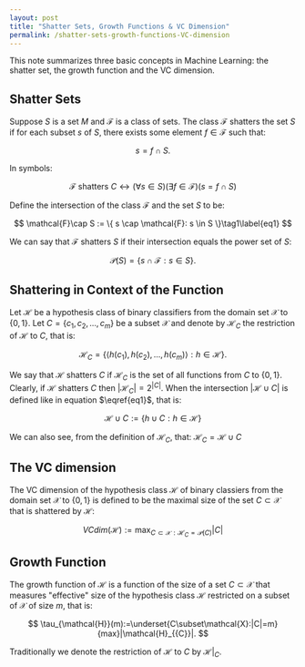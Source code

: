 ```yaml
---
layout: post
title: "Shatter Sets, Growth Functions & VC Dimension"
permalink: /shatter-sets-growth-functions-VC-dimension
---
```


This note summarizes three basic concepts in Machine Learning: the shatter set, the growth function and the VC dimension.

## Shatter Sets
Suppose $S$ is a set $M$ and $\mathcal{F}$ is a class of sets. The class $\mathcal{F}$ shatters the set $S$ if for each subset $s$ of $S$, there exists some element $f \in \mathcal{F}$ such that:

$$
s=f\cap S.
$$

In symbols:

$$
\mathcal{F}\text{ shatters }C\leftrightarrow (\forall s\in S)(\exists f\in\mathcal{F})(s=f\cap S)
$$


Define the intersection of the class $\mathcal{F}$ and the set $S$ to be:

$$
\mathcal{F}\cap S := \{ s \cap \mathcal{F}: s \in S \}\tag1\label{eq1}
$$

We can say that $\mathcal{F}$ shatters $S$ if their intersection equals the power set of $S$:

$$
\mathcal{P}(S) = \{ s \cap \mathcal{F}: s \in S \}.
$$


## Shattering in Context of the Function
Let $\mathcal{H}$ be a hypothesis class of binary classifiers from the domain set $\mathcal{X}$ to $\{0, 1\}$. Let $C=\lbrace c_{1}, c_{2},..., c_{m}\rbrace$ be a subset
$\mathcal{X}$ and denote by $\mathcal{H}_{C}$ the restriction of $\mathcal{H}$ to $C$, that is:

$$\mathcal{H}_{C} = \lbrace \langle h( c_{1} ), h( c_{2} ),..., h( c_{m} ) \rangle : h \in \mathcal{H} \rbrace .$$

We say that $\mathcal{H}$ shatters $C$ if $\mathcal{H}_{C}$ is the set of all functions from $C$ to $\lbrace 0, 1\rbrace$. Clearly, if $\mathcal{H}$ shatters $C$ then $\left|\mathcal{H}_{C}\right|=2^{\left|C\right|}$. When the intersection $|\mathcal{H}\cup C|$ is defined like in equation $\eqref{eq1}$, that is:

$$
\mathcal{H}\cup C := \lbrace h\cup C: h\in\mathcal{H}\rbrace
$$

We can also see, from the definition of $\mathcal{H}_{C}$, that: $\mathcal{H}_{C} = \mathcal{H}\cup C$

## The VC dimension
The VC dimension of the hypothesis class $\mathcal{H}$ of binary classiers from the domain set $\mathcal{X}$ to $\{0, 1\}$ is defined to be the maximal size of the set $C\subset\mathcal{X}$ that is shattered by $\mathcal{H}$:

$$
VCdim(\mathcal{H}) := \max_{C\subset\mathcal{X}:\mathcal{H}_{C}=\mathcal{P}(C)} |C|
$$

## Growth Function

The growth function of $\mathcal{H}$ is a function of the size of a set $C\subset\mathcal{X}$ that measures "effective" size of the hypothesis class $\mathcal{H}$ restricted on a subset of $\mathcal{X}$ of size $m$, that is:


$$
\tau_{\mathcal{H}}(m):=\underset{C\subset\mathcal{X}:|C|=m}{max}|\mathcal{H}_{{C}}|.
$$



Traditionally we denote the restriction of $\mathcal{H}$ to $C$ by $\mathcal{H}|_{C}$.
